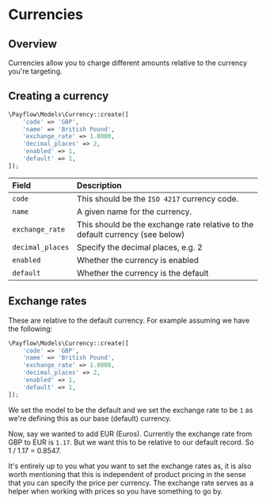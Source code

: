 # Currencies

## Overview

Currencies allow you to charge different amounts relative to the currency you're targeting.

## Creating a currency

```php
\Payflow\Models\Currency::create([
    'code' => 'GBP',
    'name' => 'British Pound',
    'exchange_rate' => 1.0000,
    'decimal_places' => 2,
    'enabled' => 1,
    'default' => 1,
]);
```

|Field|Description|
|:-|:-|
|`code`|This should be the `ISO 4217` currency code. |
|`name`|A given name for the currency.|
|`exchange_rate`|This should be the exchange rate relative to the default currency (see below)|
|`decimal_places`|Specify the decimal places, e.g. 2|
|`enabled`|Whether the currency is enabled|
|`default`|Whether the currency is the default|

## Exchange rates
These are relative to the default currency. For example assuming we have the following:

```php
\Payflow\Models\Currency::create([
    'code' => 'GBP',
    'name' => 'British Pound',
    'exchange_rate' => 1.0000,
    'decimal_places' => 2,
    'enabled' => 1,
    'default' => 1,
]);
```

We set the model to be the default and we set the exchange rate to be `1` as we're defining this as our base (default) currency.

Now, say we wanted to add EUR (Euros). Currently the exchange rate from GBP to EUR is `1.17`. But we want this to be relative to our default record. So 1 / 1.17 = 0.8547.

It's entirely up to you what you want to set the exchange rates as, it is also worth mentioning that this is independent of product pricing in the sense that you can specify the price per currency. The exchange rate serves as a helper when working with prices so you have something to go by.
